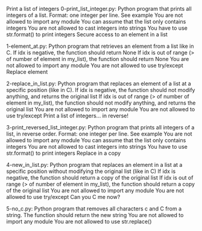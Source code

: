 Print a list of integers
0-print_list_integer.py: Python program that prints all integers of a list.
Format: one integer per line. See example
You are not allowed to import any module
You can assume that the list only contains integers
You are not allowed to cast integers into strings
You have to use str.format() to print integers
Secure access to an element in a list

1-element_at.py: Python program that retrieves an element from a list like in C.
If idx is negative, the function should return None
If idx is out of range (> of number of element in my_list), the function should return None
You are not allowed to import any module
You are not allowed to use try/except
Replace element

2-replace_in_list.py: Python program that replaces an element of a list at a specific position (like in C).
If idx is negative, the function should not modify anything, and returns the original list
If idx is out of range (> of number of element in my_list), the function should not modify anything, and returns the original list
You are not allowed to import any module
You are not allowed to use try/except
Print a list of integers... in reverse!

3-print_reversed_list_integer.py: Python program that prints all integers of a list, in reverse order.
Format: one integer per line. See example
You are not allowed to import any module
You can assume that the list only contains integers
You are not allowed to cast integers into strings
You have to use str.format() to print integers
Replace in a copy

4-new_in_list.py: Python program that replaces an element in a list at a specific position without modifying the original list (like in C)
If idx is negative, the function should return a copy of the original list
If idx is out of range (> of number of element in my_list), the function should return a copy of the original list
You are not allowed to import any module
You are not allowed to use try/except
Can you C me now?

5-no_c.py: Python program that removes all characters c and C from a string.
The function should return the new string
You are not allowed to import any module
You are not allowed to use str.replace()
